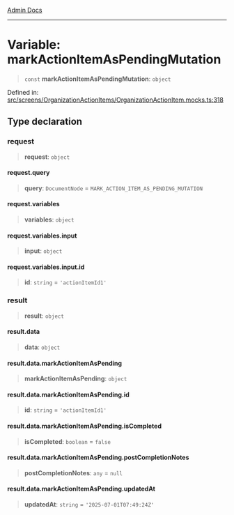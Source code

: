 [Admin Docs](/)

***

# Variable: markActionItemAsPendingMutation

> `const` **markActionItemAsPendingMutation**: `object`

Defined in: [src/screens/OrganizationActionItems/OrganizationActionItem.mocks.ts:318](https://github.com/PalisadoesFoundation/talawa-admin/blob/main/src/screens/OrganizationActionItems/OrganizationActionItem.mocks.ts#L318)

## Type declaration

### request

> **request**: `object`

#### request.query

> **query**: `DocumentNode` = `MARK_ACTION_ITEM_AS_PENDING_MUTATION`

#### request.variables

> **variables**: `object`

#### request.variables.input

> **input**: `object`

#### request.variables.input.id

> **id**: `string` = `'actionItemId1'`

### result

> **result**: `object`

#### result.data

> **data**: `object`

#### result.data.markActionItemAsPending

> **markActionItemAsPending**: `object`

#### result.data.markActionItemAsPending.id

> **id**: `string` = `'actionItemId1'`

#### result.data.markActionItemAsPending.isCompleted

> **isCompleted**: `boolean` = `false`

#### result.data.markActionItemAsPending.postCompletionNotes

> **postCompletionNotes**: `any` = `null`

#### result.data.markActionItemAsPending.updatedAt

> **updatedAt**: `string` = `'2025-07-01T07:49:24Z'`
